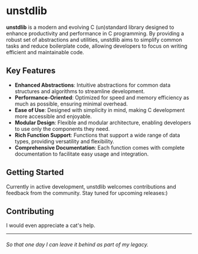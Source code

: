 # unstdlib

**unstdlib** is a modern and evolving C (un)standard library designed to enhance productivity and performance in C programming. By providing a robust set of abstractions and utilities, unstdlib aims to simplify common tasks and reduce boilerplate code, allowing developers to focus on writing efficient and maintainable code.

## Key Features

- **Enhanced Abstractions**: Intuitive abstractions for common data structures and algorithms to streamline development.
- **Performance-Oriented**: Optimized for speed and memory efficiency as much as possible, ensuring minimal overhead.
- **Ease of Use**: Designed with simplicity in mind, making C development more accessible and enjoyable.
- **Modular Design**: Flexible and modular architecture, enabling developers to use only the components they need.
- **Rich Function Support**: Functions that support a wide range of data types, providing versatility and flexibility.
- **Comprehensive Documentation**: Each function comes with complete documentation to facilitate easy usage and integration.

## Getting Started

Currently in active development, unstdlib welcomes contributions and feedback from the community. Stay tuned for upcoming releases:)

## Contributing

I would even appreciate a cat's help.

---

###### So that one day I can leave it behind as part of my legacy.
